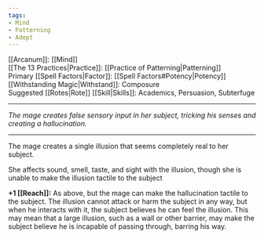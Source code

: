 ```yaml
---
tags:
- Mind
- Patterning
- Adept
---
```


[[Arcanum]]: [[Mind]]\
[[The 13 Practices|Practice]]: [[Practice of Patterning|Patterning]]\
Primary [[Spell Factors|Factor]]: [[Spell Factors#Potency|Potency]]\
[[Withstanding Magic|Withstand]]: Composure\
Suggested [[Rotes|Rote]] [[Skill|Skills]]: Academics, Persuasion, Subterfuge

---

_The mage creates false sensory input in her subject, tricking his senses and creating a hallucination._

---

The mage creates a single illusion that seems completely real to her subject.

She affects sound, smell, taste, and sight with the illusion, though she is unable to make the illusion tactile to the subject

**+1 [[Reach]]:** As above, but the mage can make the hallucination tactile to the subject. The illusion cannot attack or harm the subject in any way, but when he interacts with it, the subject believes he can feel the illusion. This may mean that a large illusion, such as a wall or other barrier, may make the subject believe he is incapable of passing through, barring his way.